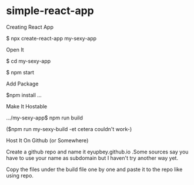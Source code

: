 # simple-react-app


Creating React App

  $ npx create-react-app my-sexy-app
  
Open It

  $ cd my-sexy-app
  
  $ npm start
  
Add Package

  $npm install ...
  
Make It Hostable

  .../my-sexy-app$ npm run build
  
  ($npm run my-sexy-build  -et cetera couldn't work-)
  
Host It On Github (or Somewhere)

  Create a github repo and name it eyupbey.github.io .Some sources say you have to use your name as subdomain but I haven't try another way yet.
  
  Copy the files under the build file one by one and paste it to the repo like using repo.
